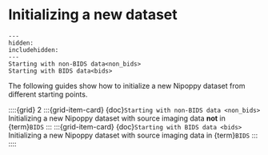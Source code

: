 # Initializing a new dataset

```{toctree}
---
hidden:
includehidden:
---
Starting with non-BIDS data<non_bids>
Starting with BIDS data<bids>
```

The following guides show how to initialize a new Nipoppy dataset from different starting points.

::::{grid} 2
:::{grid-item-card}  {doc}`Starting with non-BIDS data <non_bids>`
Initializing a new Nipoppy dataset with source imaging data **not** in {term}`BIDS`
:::
:::{grid-item-card}  {doc}`Starting with BIDS data <bids>`
Initializing a new Nipoppy dataset with source imaging data in {term}`BIDS`
:::
::::
